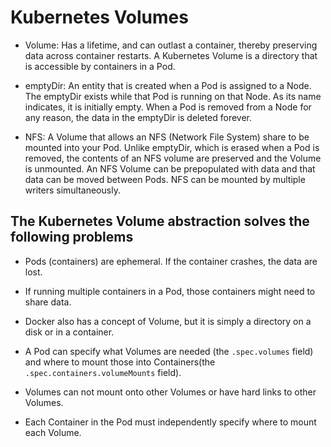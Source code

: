 # Kubernetes Volumes

- Volume: Has a lifetime, and can outlast a container, thereby preserving data across container restarts.
A Kubernetes Volume is a directory that is accessible by containers in a Pod.

- emptyDir: An entity that is created when a Pod is assigned to a Node.
The emptyDir exists while that Pod is running on that Node. As its name indicates, it is initially empty.
When a Pod is removed from a Node for any reason, the data in the emptyDir is deleted forever.

- NFS: A Volume that allows an NFS (Network File System) share to be mounted into your Pod.
Unlike emptyDir, which is erased when a Pod is removed, the contents of an NFS volume are preserved and the Volume is unmounted.
An NFS Volume can be prepopulated with data and that data can be moved between Pods.
NFS can be mounted by multiple writers simultaneously.

## The Kubernetes Volume abstraction solves the following problems

- Pods (containers) are ephemeral. If the container crashes, the data are lost.
- If running multiple containers in a Pod, those containers might need to share data.
- Docker also has a concept of Volume, but it is simply a directory on a disk or in a container.

- A Pod can specify what Volumes are needed (the `.spec.volumes` field) and where to mount those into Containers(the `.spec.containers.volumeMounts` field).
- Volumes can not mount onto other Volumes or have hard links to other Volumes.
- Each Container in the Pod must independently specify where to mount each Volume.
